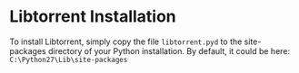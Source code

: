 # Libtorrent Installation

To install Libtorrent, simply copy the file `libtorrent.pyd` to the site-packages directory of your Python installation. By default, it could be here: `C:\Python27\Lib\site-packages`